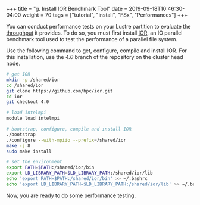 +++
title = "g. Install IOR Benchmark Tool"
date = 2019-09-18T10:46:30-04:00
weight = 70
tags = ["tutorial", "install", "FSx", "Performances"]
+++

You can conduct performance tests on your Lustre partition to evaluate the [throughput](https://docs.aws.amazon.com/fsx/latest/LustreGuide/performance.html#fsx-aggregate-perf) it provides. To do so, you must first install [IOR](https://github.com/hpc/ior), an IO parallel benchmark tool used to test the performance of a parallel file system.


Use the following command to get, configure, compile and install IOR. For this installation, use the *4.0* branch of the repository on the cluster head node.

```bash
# get IOR
mkdir -p /shared/ior
cd /shared/ior
git clone https://github.com/hpc/ior.git
cd ior
git checkout 4.0

# load intelmpi
module load intelmpi

# bootstrap, configure, compile and install IOR
./bootstrap
./configure --with-mpiio --prefix=/shared/ior
make -j 8
sudo make install

# set the environment
export PATH=$PATH:/shared/ior/bin
export LD_LIBRARY_PATH=$LD_LIBRARY_PATH:/shared/ior/lib
echo 'export PATH=$PATH:/shared/ior/bin' >> ~/.bashrc
echo 'export LD_LIBRARY_PATH=$LD_LIBRARY_PATH:/shared/ior/lib' >> ~/.bashrc
```

Now, you are ready to do some performance testing.
